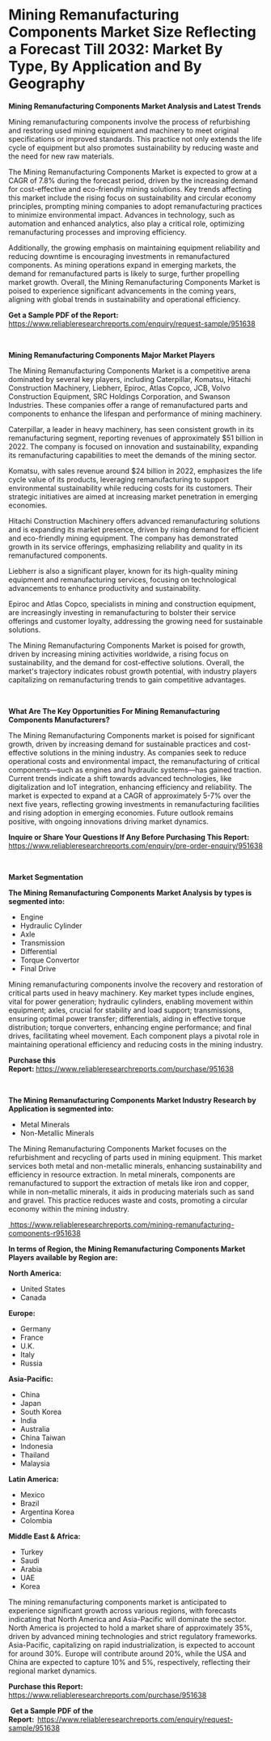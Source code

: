 <p><h1>Mining Remanufacturing Components Market Size Reflecting a Forecast Till 2032: Market By Type, By Application and By Geography</h1></p><p><strong>Mining Remanufacturing Components Market Analysis and Latest Trends</strong></p>
<p><p>Mining remanufacturing components involve the process of refurbishing and restoring used mining equipment and machinery to meet original specifications or improved standards. This practice not only extends the life cycle of equipment but also promotes sustainability by reducing waste and the need for new raw materials. </p><p>The Mining Remanufacturing Components Market is expected to grow at a CAGR of 7.8% during the forecast period, driven by the increasing demand for cost-effective and eco-friendly mining solutions. Key trends affecting this market include the rising focus on sustainability and circular economy principles, prompting mining companies to adopt remanufacturing practices to minimize environmental impact. Advances in technology, such as automation and enhanced analytics, also play a critical role, optimizing remanufacturing processes and improving efficiency. </p><p>Additionally, the growing emphasis on maintaining equipment reliability and reducing downtime is encouraging investments in remanufactured components. As mining operations expand in emerging markets, the demand for remanufactured parts is likely to surge, further propelling market growth. Overall, the Mining Remanufacturing Components Market is poised to experience significant advancements in the coming years, aligning with global trends in sustainability and operational efficiency.</p></p>
<p><strong>Get a Sample PDF of the Report:&nbsp;</strong> <a href="https://www.reliableresearchreports.com/enquiry/request-sample/951638?utm_campaign=3139&utm_medium=2&utm_source=Github&utm_content=ia&utm_term=17042025&utm_id=mining-remanufacturing-components">https://www.reliableresearchreports.com/enquiry/request-sample/951638</a></p>
<p>&nbsp;</p>
<p><strong>Mining Remanufacturing Components Major Market Players</strong></p>
<p><p>The Mining Remanufacturing Components Market is a competitive arena dominated by several key players, including Caterpillar, Komatsu, Hitachi Construction Machinery, Liebherr, Epiroc, Atlas Copco, JCB, Volvo Construction Equipment, SRC Holdings Corporation, and Swanson Industries. These companies offer a range of remanufactured parts and components to enhance the lifespan and performance of mining machinery.</p><p>Caterpillar, a leader in heavy machinery, has seen consistent growth in its remanufacturing segment, reporting revenues of approximately $51 billion in 2022. The company is focused on innovation and sustainability, expanding its remanufacturing capabilities to meet the demands of the mining sector.</p><p>Komatsu, with sales revenue around $24 billion in 2022, emphasizes the life cycle value of its products, leveraging remanufacturing to support environmental sustainability while reducing costs for its customers. Their strategic initiatives are aimed at increasing market penetration in emerging economies.</p><p>Hitachi Construction Machinery offers advanced remanufacturing solutions and is expanding its market presence, driven by rising demand for efficient and eco-friendly mining equipment. The company has demonstrated growth in its service offerings, emphasizing reliability and quality in its remanufactured components.</p><p>Liebherr is also a significant player, known for its high-quality mining equipment and remanufacturing services, focusing on technological advancements to enhance productivity and sustainability.</p><p>Epiroc and Atlas Copco, specialists in mining and construction equipment, are increasingly investing in remanufacturing to bolster their service offerings and customer loyalty, addressing the growing need for sustainable solutions.</p><p>The Mining Remanufacturing Components Market is poised for growth, driven by increasing mining activities worldwide, a rising focus on sustainability, and the demand for cost-effective solutions. Overall, the market's trajectory indicates robust growth potential, with industry players capitalizing on remanufacturing trends to gain competitive advantages.</p></p>
<p>&nbsp;</p>
<p><strong>What Are The Key Opportunities For Mining Remanufacturing Components Manufacturers?</strong></p>
<p><p>The Mining Remanufacturing Components market is poised for significant growth, driven by increasing demand for sustainable practices and cost-effective solutions in the mining industry. As companies seek to reduce operational costs and environmental impact, the remanufacturing of critical components—such as engines and hydraulic systems—has gained traction. Current trends indicate a shift towards advanced technologies, like digitalization and IoT integration, enhancing efficiency and reliability. The market is expected to expand at a CAGR of approximately 5-7% over the next five years, reflecting growing investments in remanufacturing facilities and rising adoption in emerging economies. Future outlook remains positive, with ongoing innovations driving market dynamics.</p></p>
<p><strong>Inquire or Share Your Questions If Any Before Purchasing This Report:</strong> <a href="https://www.reliableresearchreports.com/enquiry/pre-order-enquiry/951638?utm_campaign=3139&utm_medium=2&utm_source=Github&utm_content=ia&utm_term=17042025&utm_id=mining-remanufacturing-components">https://www.reliableresearchreports.com/enquiry/pre-order-enquiry/951638</a></p>
<p>&nbsp;</p>
<p><strong>Market Segmentation</strong></p>
<p><strong>The Mining Remanufacturing Components Market Analysis by types is segmented into:</strong></p>
<p><ul><li>Engine</li><li>Hydraulic Cylinder</li><li>Axle</li><li>Transmission</li><li>Differential</li><li>Torque Convertor</li><li>Final Drive</li></ul></p>
<p><p>Mining remanufacturing components involve the recovery and restoration of critical parts used in heavy machinery. Key market types include engines, vital for power generation; hydraulic cylinders, enabling movement within equipment; axles, crucial for stability and load support; transmissions, ensuring optimal power transfer; differentials, aiding in effective torque distribution; torque converters, enhancing engine performance; and final drives, facilitating wheel movement. Each component plays a pivotal role in maintaining operational efficiency and reducing costs in the mining industry.</p></p>
<p><strong>Purchase this Report:&nbsp;</strong><a href="https://www.reliableresearchreports.com/purchase/951638?utm_campaign=3139&utm_medium=2&utm_source=Github&utm_content=ia&utm_term=17042025&utm_id=mining-remanufacturing-components">https://www.reliableresearchreports.com/purchase/951638</a></p>
<p>&nbsp;</p>
<p><strong>The Mining Remanufacturing Components Market Industry Research by Application is segmented into:</strong></p>
<p><ul><li>Metal Minerals</li><li>Non-Metallic Minerals</li></ul></p>
<p><p>The Mining Remanufacturing Components Market focuses on the refurbishment and recycling of parts used in mining equipment. This market services both metal and non-metallic minerals, enhancing sustainability and efficiency in resource extraction. In metal minerals, components are remanufactured to support the extraction of metals like iron and copper, while in non-metallic minerals, it aids in producing materials such as sand and gravel. This practice reduces waste and costs, promoting a circular economy within the mining industry.</p></p>
<p><a href="https://www.reliableresearchreports.com/mining-remanufacturing-components-r951638?utm_campaign=3139&utm_medium=2&utm_source=Github&utm_content=ia&utm_term=17042025&utm_id=mining-remanufacturing-components">&nbsp;https://www.reliableresearchreports.com/mining-remanufacturing-components-r951638</a></p>
<p><strong>In terms of Region, the Mining Remanufacturing Components Market Players available by Region are:</strong></p>
<p>
    <p> <strong> North America: </strong>
        <ul>
            <li>United States</li>
            <li>Canada</li>
        </ul>
        </p> 
    <p> <strong> Europe: </strong>
        <ul>
            <li>Germany</li>
            <li>France</li>
            <li>U.K.</li>
            <li>Italy</li>
            <li>Russia</li>
        </ul>
        </p> 
    <p> <strong> Asia-Pacific: </strong>
        <ul>
            <li>China</li>
            <li>Japan</li>
            <li>South Korea</li>
            <li>India</li>
            <li>Australia</li>
            <li>China Taiwan</li>
            <li>Indonesia</li>
            <li>Thailand</li>
            <li>Malaysia</li>
        </ul>
        </p> 
    <p> <strong> Latin America: </strong>
        <ul>
            <li>Mexico</li>
            <li>Brazil</li>
            <li>Argentina Korea</li>
            <li>Colombia</li>
        </ul>
        </p> 
    <p> <strong> Middle East & Africa: </strong>
        <ul>
            <li>Turkey</li>
            <li>Saudi</li>
            <li>Arabia</li>
            <li>UAE</li>
            <li>Korea</li>
        </ul>
    </p>
    </p>
<p><p>The mining remanufacturing components market is anticipated to experience significant growth across various regions, with forecasts indicating that North America and Asia-Pacific will dominate the sector. North America is projected to hold a market share of approximately 35%, driven by advanced mining technologies and strict regulatory frameworks. Asia-Pacific, capitalizing on rapid industrialization, is expected to account for around 30%. Europe will contribute around 20%, while the USA and China are expected to capture 10% and 5%, respectively, reflecting their regional market dynamics.</p></p>
<p><strong>Purchase this Report: </strong><a href="https://www.reliableresearchreports.com/purchase/951638?utm_campaign=3139&utm_medium=2&utm_source=Github&utm_content=ia&utm_term=17042025&utm_id=mining-remanufacturing-components">https://www.reliableresearchreports.com/purchase/951638</a></p>
<p>&nbsp;<strong>Get a Sample PDF of the Report:&nbsp;&nbsp;</strong><a href="https://www.reliableresearchreports.com/enquiry/request-sample/951638?utm_campaign=3139&utm_medium=2&utm_source=Github&utm_content=ia&utm_term=17042025&utm_id=mining-remanufacturing-components">https://www.reliableresearchreports.com/enquiry/request-sample/951638</a></p>
<p><strong></strong></p>
<p><p></p><p></p><p></p></p>